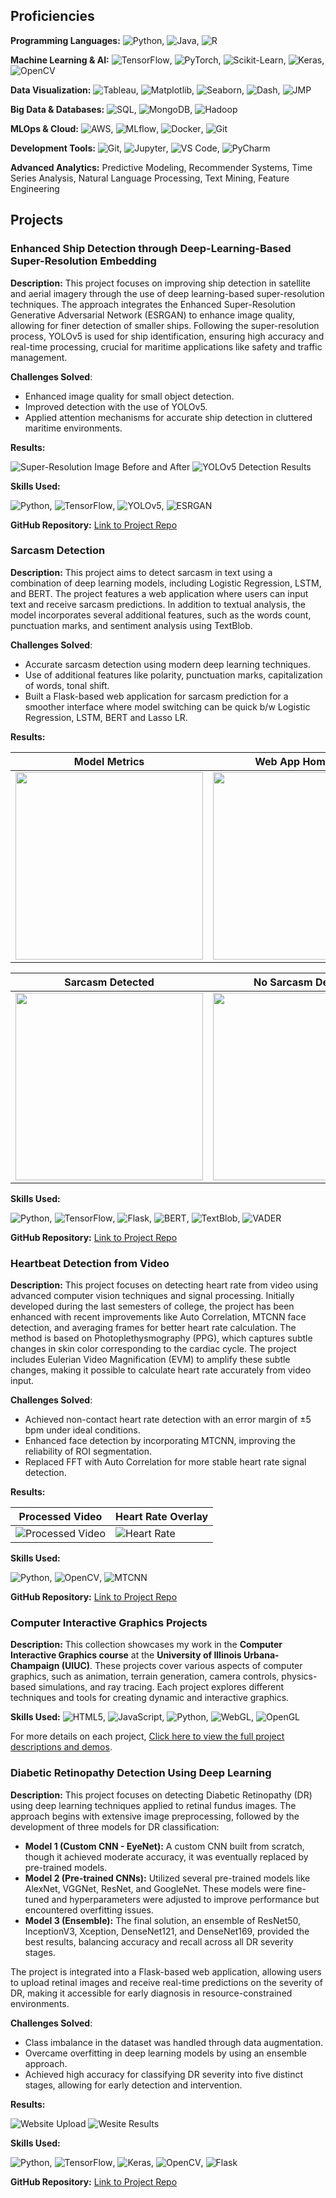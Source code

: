 ## Proficiencies

**Programming Languages:** ![Python](https://img.shields.io/badge/-Python-3776AB?logo=python&logoColor=white), ![Java](https://img.shields.io/badge/-Java-007396?logo=java&logoColor=white), ![R](https://img.shields.io/badge/-R-276DC3?logo=r&logoColor=white)

**Machine Learning & AI:** ![TensorFlow](https://img.shields.io/badge/-TensorFlow-FF6F00?logo=tensorflow&logoColor=white), ![PyTorch](https://img.shields.io/badge/-PyTorch-EE4C2C?logo=pytorch&logoColor=white), ![Scikit-Learn](https://img.shields.io/badge/-Scikit--Learn-F7931E?logo=scikit-learn&logoColor=white), ![Keras](https://img.shields.io/badge/-Keras-D00000?logo=keras&logoColor=white), ![OpenCV](https://img.shields.io/badge/-OpenCV-5C3EE8?logo=opencv&logoColor=white)

**Data Visualization:** ![Tableau](https://img.shields.io/badge/-Tableau-E97627?logo=tableau&logoColor=white), ![Matplotlib](https://img.shields.io/badge/-Matplotlib-11557C), ![Seaborn](https://img.shields.io/badge/-Seaborn-3776AB), ![Dash](https://img.shields.io/badge/-Dash-008B8B), ![JMP](https://img.shields.io/badge/-JMP-0076A8)

**Big Data & Databases:** ![SQL](https://img.shields.io/badge/-SQL-4479A1?logo=postgresql&logoColor=white), ![MongoDB](https://img.shields.io/badge/-MongoDB-47A248?logo=mongodb&logoColor=white), ![Hadoop](https://img.shields.io/badge/-Hadoop-66CCFF?logo=apache-hadoop&logoColor=black)

**MLOps & Cloud:** ![AWS](https://img.shields.io/badge/-AWS-232F3E?logo=amazon-aws&logoColor=white), ![MLflow](https://img.shields.io/badge/-MLflow-0194E2), ![Docker](https://img.shields.io/badge/-Docker-2496ED?logo=docker&logoColor=white), ![Git](https://img.shields.io/badge/-Git-F05032?logo=git&logoColor=white)

**Development Tools:** ![Git](https://img.shields.io/badge/-Git-F05032?logo=git&logoColor=white), ![Jupyter](https://img.shields.io/badge/-Jupyter-F37626?logo=jupyter&logoColor=white), ![VS Code](https://img.shields.io/badge/-VS%20Code-007ACC?logo=visual-studio-code&logoColor=white), ![PyCharm](https://img.shields.io/badge/-PyCharm-000000?logo=pycharm&logoColor=white)

**Advanced Analytics:** Predictive Modeling, Recommender Systems, Time Series Analysis, Natural Language Processing, Text Mining, Feature Engineering

## Projects
### Enhanced Ship Detection through Deep-Learning-Based Super-Resolution Embedding

**Description:**
This project focuses on improving ship detection in satellite and aerial imagery through the use of deep learning-based super-resolution techniques. The approach integrates the Enhanced Super-Resolution Generative Adversarial Network (ESRGAN) to enhance image quality, allowing for finer detection of smaller ships. Following the super-resolution process, YOLOv5 is used for ship identification, ensuring high accuracy and real-time processing, crucial for maritime applications like safety and traffic management.

**Challenges Solved**:
- Enhanced image quality for small object detection.
- Improved detection with the use of YOLOv5.
- Applied attention mechanisms for accurate ship detection in cluttered maritime environments.

**Results:**

![Super-Resolution Image Before and After](images/side_by_side.jpg)
![YOLOv5 Detection Results](images/final_bb.jpg)

**Skills Used:**

![Python](https://img.shields.io/badge/-Python-3776AB?logo=python&logoColor=white), ![TensorFlow](https://img.shields.io/badge/-TensorFlow-FF6F00?logo=tensorflow&logoColor=white), ![YOLOv5](https://img.shields.io/badge/-YOLOv5-yellow?logo=yolo), ![ESRGAN](https://img.shields.io/badge/-ESRGAN-green)

**GitHub Repository:** <a href="https://github.com/satvikp221b/Ship-Detection-Super-Res" target="_blank">Link to Project Repo</a>

### Sarcasm Detection

**Description:**
This project aims to detect sarcasm in text using a combination of deep learning models, including Logistic Regression, LSTM, and BERT. The project features a web application where users can input text and receive sarcasm predictions. In addition to textual analysis, the model incorporates several additional features, such as the words count, punctuation marks, and sentiment analysis using TextBlob.

**Challenges Solved**:
- Accurate sarcasm detection using modern deep learning techniques.
- Use of additional features like polarity, punctuation marks, capitalization of words, tonal shift.
- Built a Flask-based web application for sarcasm prediction for a smoother interface where model switching can be quick b/w Logistic Regression, LSTM, BERT and Lasso LR.


**Results:**

| Model Metrics | Web App Home Page |
| -------------- | --------------- |
| <img src="images/Metrics_df.png" width="300"/> | <img src="images/Default_home.png" width="300"/> |

| Sarcasm Detected | No Sarcasm Detected |
| ------------------- | ------------------- |
| <img src="images/sarcasm.png" width="300"/> | <img src="images/non_sarcasm.png" width="300"/> |

**Skills Used:**

![Python](https://img.shields.io/badge/-Python-3776AB?logo=python&logoColor=white), ![TensorFlow](https://img.shields.io/badge/-TensorFlow-FF6F00?logo=tensorflow&logoColor=white), ![Flask](https://img.shields.io/badge/-Flask-black?logo=flask), ![BERT](https://img.shields.io/badge/-BERT-yellow?logo=bert), ![TextBlob](https://img.shields.io/badge/-TextBlob-lightgrey?logo=python&logoColor=green), ![VADER](https://img.shields.io/badge/-VADER-darkgreen?logo=vader&logoColor=white)

**GitHub Repository:** <a href="https://github.com/satvikp221b/Sarcasm-Detector-NLP" target="_blank">Link to Project Repo</a>

### Heartbeat Detection from Video

**Description:**
This project focuses on detecting heart rate from video using advanced computer vision techniques and signal processing. Initially developed during the last semesters of college, the project has been enhanced with recent improvements like Auto Correlation, MTCNN face detection, and averaging frames for better heart rate calculation. The method is based on Photoplethysmography (PPG), which captures subtle changes in skin color corresponding to the cardiac cycle. The project includes Eulerian Video Magnification (EVM) to amplify these subtle changes, making it possible to calculate heart rate accurately from video input.

**Challenges Solved**:
- Achieved non-contact heart rate detection with an error margin of ±5 bpm under ideal conditions.
- Enhanced face detection by incorporating MTCNN, improving the reliability of ROI segmentation.
- Replaced FFT with Auto Correlation for more stable heart rate signal detection.

**Results:**

| Processed Video | Heart Rate Overlay |
| --------------- | ------------------ |
| ![Processed Video](images/output_magnified_roi_noeyes-gif.gif) | ![Heart Rate](images/output_with_hr-gif.gif) |


**Skills Used:**

![Python](https://img.shields.io/badge/-Python-3776AB?logo=python&logoColor=white), ![OpenCV](https://img.shields.io/badge/-OpenCV-5C3EE8?logo=opencv&logoColor=white), ![MTCNN](https://img.shields.io/badge/-MTCNN-red) 

**GitHub Repository:** <a href="https://github.com/satvikp221b/Heartbeat-Detection-Using-Video" target="_blank">Link to Project Repo</a>

### Computer Interactive Graphics Projects

**Description:**
This collection showcases my work in the **Computer Interactive Graphics course** at the **University of Illinois Urbana-Champaign (UIUC)**. These projects cover various aspects of computer graphics, such as animation, terrain generation, camera controls, physics-based simulations, and ray tracing. Each project explores different techniques and tools for creating dynamic and interactive graphics.

**Skills Used:**
![HTML5](https://img.shields.io/badge/-HTML5-E34F26?logo=html5&logoColor=white), ![JavaScript](https://img.shields.io/badge/-JavaScript-F7DF1E?logo=javascript&logoColor=black), ![Python](https://img.shields.io/badge/-Python-3776AB?logo=python&logoColor=white), ![WebGL](https://img.shields.io/badge/-WebGL-990000?logo=webgl&logoColor=white), ![OpenGL](https://img.shields.io/badge/-OpenGL-5586A4?logo=opengl&logoColor=white)

For more details on each project, [Click here to view the full project descriptions and demos](project/Interactive_graphics.md).


### Diabetic Retinopathy Detection Using Deep Learning

**Description:**
This project focuses on detecting Diabetic Retinopathy (DR) using deep learning techniques applied to retinal fundus images. The approach begins with extensive image preprocessing, followed by the development of three models for DR classification:
- **Model 1 (Custom CNN - EyeNet):** A custom CNN built from scratch, though it achieved moderate accuracy, it was eventually replaced by pre-trained models.
- **Model 2 (Pre-trained CNNs):** Utilized several pre-trained models like AlexNet, VGGNet, ResNet, and GoogleNet. These models were fine-tuned and hyperparameters were adjusted to improve performance but encountered overfitting issues.
- **Model 3 (Ensemble):** The final solution, an ensemble of ResNet50, InceptionV3, Xception, DenseNet121, and DenseNet169, provided the best results, balancing accuracy and recall across all DR severity stages.

The project is integrated into a Flask-based web application, allowing users to upload retinal images and receive real-time predictions on the severity of DR, making it accessible for early diagnosis in resource-constrained environments.

**Challenges Solved**:
- Class imbalance in the dataset was handled through data augmentation.
- Overcame overfitting in deep learning models by using an ensemble approach.
- Achieved high accuracy for classifying DR severity into five distinct stages, allowing for early detection and intervention.

**Results:**

![Website Upload](images/Website-1.png)
![Wesite Results](images/Website-Chart.png)

**Skills Used:**

![Python](https://img.shields.io/badge/-Python-3776AB?logo=python&logoColor=white), ![TensorFlow](https://img.shields.io/badge/-TensorFlow-FF6F00?logo=tensorflow&logoColor=white), ![Keras](https://img.shields.io/badge/-Keras-D00000?logo=keras), ![OpenCV](https://img.shields.io/badge/-OpenCV-5C3EE8?logo=opencv), ![Flask](https://img.shields.io/badge/-Flask-000000?logo=flask&logoColor=white)

**GitHub Repository:** <a href="https://github.com/satvikp221b/Diabetic-Retinopathy-Deep-Learning" target="_blank">Link to Project Repo</a>







